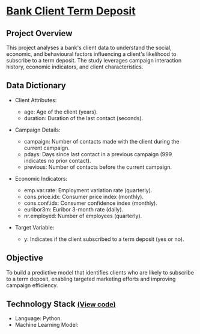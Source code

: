 # [Bank Client Term Deposit](../c.%20Jupyter%20Notebooks/Bank%20Client%20Term%20Deposits.ipynb)


## Project Overview
This project analyses a bank's client data to understand the social, economic, and behavioural factors influencing a 
client's likelihood to subscribe to a term deposit. The study leverages campaign interaction history, economic 
indicators, and client characteristics.

## Data Dictionary
- Client Attributes:
    - age: Age of the client (years). 
    - duration: Duration of the last contact (seconds). 

- Campaign Details:
  - campaign: Number of contacts made with the client during the current campaign. 
  - pdays: Days since last contact in a previous campaign (999 indicates no prior contact). 
  - previous: Number of contacts before the current campaign.

- Economic Indicators:
  - emp.var.rate: Employment variation rate (quarterly).
  - cons.price.idx: Consumer price index (monthly). 
  - cons.conf.idx: Consumer confidence index (monthly). 
  - euribor3m: Euribor 3-month rate (daily). 
  - nr.employed: Number of employees (quarterly).

- Target Variable:
  - y: Indicates if the client subscribed to a term deposit (yes or no).

## Objective
To build a predictive model that identifies clients who are likely to subscribe to a term deposit, enabling targeted 
marketing efforts and improving campaign efficiency.

## Technology Stack <small>[(View code)](../c.%20Jupyter%20Notebooks/Bank%20Client%20Term%20Deposits.ipynb)</small>
- Language: Python.
- Machine Learning Model: 
